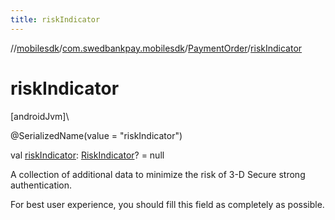 ```yaml
---
title: riskIndicator
---
```

//[mobilesdk](../../../index.html)/[com.swedbankpay.mobilesdk](../index.html)/[PaymentOrder](index.html)/[riskIndicator](risk-indicator.html)



# riskIndicator



[androidJvm]\




@SerializedName(value = "riskIndicator")



val [riskIndicator](risk-indicator.html): [RiskIndicator](../-risk-indicator/index.html)? = null



A collection of additional data to minimize the risk of 3-D Secure strong authentication.



For best user experience, you should fill this field as completely as possible.




